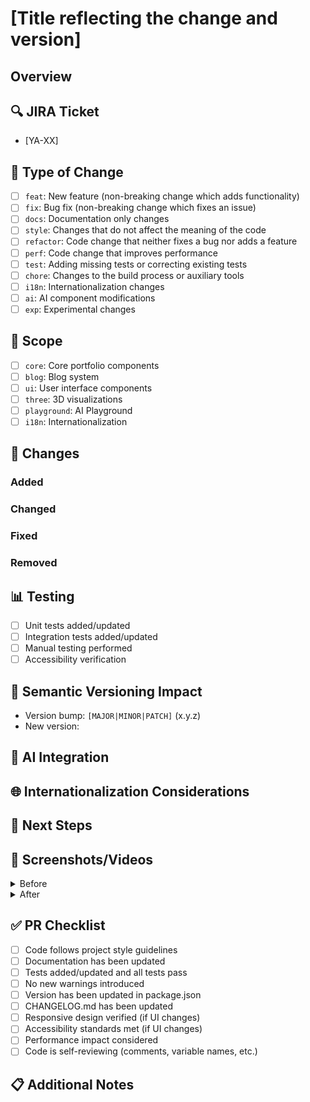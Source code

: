 # [Title reflecting the change and version]

## Overview
<!-- Provide a brief description of what this PR accomplishes and why -->

## 🔍 JIRA Ticket
<!-- Link to the JIRA ticket(s) this PR addresses -->
- [YA-XX] <!-- Ticket title -->

## 🧩 Type of Change
<!-- Mark the relevant type(s) with an 'x' -->
- [ ] `feat`: New feature (non-breaking change which adds functionality)
- [ ] `fix`: Bug fix (non-breaking change which fixes an issue)
- [ ] `docs`: Documentation only changes
- [ ] `style`: Changes that do not affect the meaning of the code
- [ ] `refactor`: Code change that neither fixes a bug nor adds a feature
- [ ] `perf`: Code change that improves performance
- [ ] `test`: Adding missing tests or correcting existing tests
- [ ] `chore`: Changes to the build process or auxiliary tools
- [ ] `i18n`: Internationalization changes
- [ ] `ai`: AI component modifications
- [ ] `exp`: Experimental changes

## 🔄 Scope
<!-- Mark the relevant scope(s) with an 'x' -->
- [ ] `core`: Core portfolio components
- [ ] `blog`: Blog system
- [ ] `ui`: User interface components
- [ ] `three`: 3D visualizations
- [ ] `playground`: AI Playground
- [ ] `i18n`: Internationalization

## 🚀 Changes
<!-- Detail the specific changes made in this PR -->

### Added
<!-- New features or components added -->

### Changed
<!-- Existing functionality that was modified -->

### Fixed
<!-- Bugs or issues that were resolved -->

### Removed
<!-- Features, components, or code that was removed -->

## 📊 Testing
<!-- Describe the testing performed to verify your changes -->
- [ ] Unit tests added/updated
- [ ] Integration tests added/updated
- [ ] Manual testing performed
- [ ] Accessibility verification

## 📝 Semantic Versioning Impact
<!-- How this PR affects the versioning. E.g., "This is a MINOR change as it adds new functionality without breaking changes." -->
- Version bump: `[MAJOR|MINOR|PATCH]` (x.y.z)
- New version: <!-- e.g., v1.2.3 -->

## 🧠 AI Integration
<!-- If applicable, describe any AI components or LLM utilization in this PR -->

## 🌐 Internationalization Considerations
<!-- If applicable, describe i18n implications of this change -->

## 🔄 Next Steps
<!-- Future work related to this PR -->

## 📸 Screenshots/Videos
<!-- Add before/after screenshots or videos if applicable -->
<details>
<summary>Before</summary>
<!-- Insert screenshot/video here -->
</details>

<details>
<summary>After</summary>
<!-- Insert screenshot/video here -->
</details>

## ✅ PR Checklist
<!-- Mark completed items with an 'x' -->
- [ ] Code follows project style guidelines
- [ ] Documentation has been updated
- [ ] Tests added/updated and all tests pass
- [ ] No new warnings introduced
- [ ] Version has been updated in package.json
- [ ] CHANGELOG.md has been updated
- [ ] Responsive design verified (if UI changes)
- [ ] Accessibility standards met (if UI changes)
- [ ] Performance impact considered
- [ ] Code is self-reviewing (comments, variable names, etc.)

## 📋 Additional Notes
<!-- Any other information that might be helpful -->